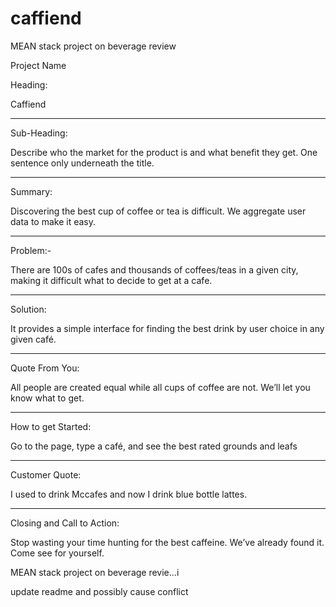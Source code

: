 # caffiend

MEAN stack project on beverage review

Project Name

Heading:

Caffiend
_________________________

Sub-Heading:

Describe who the market for the product is and what benefit they get. One sentence only underneath the title.
_________________________

Summary:

Discovering the best cup of coffee or tea is difficult. We aggregate user data to make it easy. 
_________________________

Problem:-

There are 100s of cafes and thousands of coffees/teas in a given city, making it difficult what to decide to get at  a cafe. 
_________________________

Solution:

It provides a simple interface for finding the best drink by user choice in any given café.
_________________________

Quote From You:

All people are created equal while all cups of coffee are not. We’ll let you know what to get.
_________________________

How to get Started:

Go to the page, type a café, and see the best rated grounds and leafs
_________________________

Customer Quote:

I used to drink Mccafes and now I drink blue bottle lattes.
_________________________

Closing and Call to Action:

Stop wasting your time hunting for the best caffeine. We’ve already found it. Come see for yourself.

MEAN stack project on beverage revie...i


update readme and possibly cause conflict
